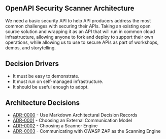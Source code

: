 ## OpenAPI Security Scanner Architecture

<!--
  The ADR record links in this document are auto-generated.
  After adding or removing an ADR, be sure to run `npm run decisions:build`
  to update this list.
-->

We need a basic security API to help API producers address the most common
challenges with securing their APIs. Taking an existing open source solution and
wrapping it as an API that will run in common cloud infrastructure, allowing
anyone to fork and deploy to support their own operations, while allowing us to
use to secure APIs as part of workshops, demos, and storytelling.

## Decision Drivers

- It must be easy to demonstrate.
- It must run on self-managed infrastructure.
- It should be useful enough to adopt.

## Architecture Decisions

<!-- adrlog -->

* [ADR-0000](0000-use-markdown-architectural-decision-records.md) - Use Markdown Architectural Decision Records
* [ADR-0001](0001-choosing-an-external-communication-model.md) - Choosing an External Communication Model
* [ADR-0002](0002-choosing-a-scanning-engine.md) - Choosing a Scanner Engine
* [ADR-0003](0003-communicating-with-owasp-zap.md) - Communicating with OWASP ZAP as the Scanning Engine

<!-- adrlogstop -->




